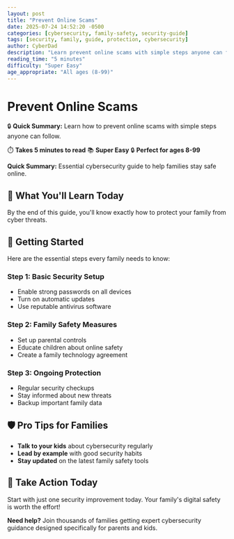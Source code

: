 ```yaml
---
layout: post
title: "Prevent Online Scams"
date: 2025-07-24 14:52:20 -0500
categories: [cybersecurity, family-safety, security-guide]
tags: [security, family, guide, protection, cybersecurity]
author: CyberDad
description: "Learn prevent online scams with simple steps anyone can follow."
reading_time: "5 minutes"
difficulty: "Super Easy"
age_appropriate: "All ages (8-99)"
---
```


# Prevent Online Scams

🔒 **Quick Summary:** Learn how to prevent online scams with simple steps anyone can follow.

⏱️ **Takes 5 minutes to read** 📚 **Super Easy** 🔒 **Perfect for ages 8-99**

**Quick Summary:** Essential cybersecurity guide to help families stay safe online.

## 🎯 What You'll Learn Today

By the end of this guide, you'll know exactly how to protect your family from cyber threats.

## 🚀 Getting Started

Here are the essential steps every family needs to know:

### Step 1: Basic Security Setup
- Enable strong passwords on all devices
- Turn on automatic updates
- Use reputable antivirus software

### Step 2: Family Safety Measures  
- Set up parental controls
- Educate children about online safety
- Create a family technology agreement

### Step 3: Ongoing Protection
- Regular security checkups
- Stay informed about new threats
- Backup important family data

## 🛡️ Pro Tips for Families

- **Talk to your kids** about cybersecurity regularly
- **Lead by example** with good security habits  
- **Stay updated** on the latest family safety tools

## 🎯 Take Action Today

Start with just one security improvement today. Your family's digital safety is worth the effort!

**Need help?** Join thousands of families getting expert cybersecurity guidance designed specifically for parents and kids.